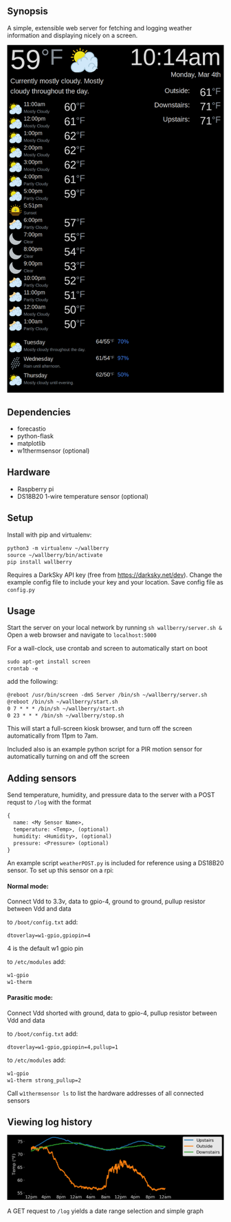 ## Synopsis

A simple, extensible web server for fetching and logging weather information and displaying nicely on a screen.

![example image](https://github.com/leoscholl/wallberry/blob/master/scrot.png)

## Dependencies

* forecastio
* python-flask
* matplotlib
* w1thermsensor (optional)

## Hardware

* Raspberry pi
* DS18B20 1-wire temperature sensor (optional)

## Setup

Install with pip and virtualenv:
```
python3 -m virtualenv ~/wallberry
source ~/wallberry/bin/activate
pip install wallberry
```

Requires a DarkSky API key (free from https://darksky.net/dev). 
Change the example config file to include your key and your location. Save config file as `config.py`

## Usage

Start the server on your local network by running `sh wallberry/server.sh &`
Open a web browser and navigate to `localhost:5000`

For a wall-clock, use crontab and screen to automatically start on boot

```
sudo apt-get install screen
crontab -e
```
add the following:
```
@reboot /usr/bin/screen -dmS Server /bin/sh ~/wallberry/server.sh
@reboot /bin/sh ~/wallberry/start.sh
0 7 * * * /bin/sh ~/wallberry/start.sh
0 23 * * * /bin/sh ~/wallberry/stop.sh
```
This will start a full-screen kiosk browser, and turn off the screen automatically from 11pm to 7am.

Included also is an example python script for a PIR motion sensor for automatically turning on and off the screen

## Adding sensors

Send temperature, humidity, and pressure data to the server with a POST requst to `/log` with the format
```
{
  name: <My Sensor Name>,
  temperature: <Temp>, (optional)
  humidity: <Humidity>, (optional)
  pressure: <Pressure> (optional)
}
```

An example script `weatherPOST.py` is included for reference using a DS18B20 sensor. To set up this sensor on a rpi:

#### Normal mode:
Connect Vdd to 3.3v, data to gpio-4, ground to ground, pullup resistor between Vdd and data

to `/boot/config.txt` add:
```
dtoverlay=w1-gpio,gpiopin=4
``` 
4 is the default w1 gpio pin
 
to `/etc/modules` add:
```
w1-gpio
w1-therm
```

#### Parasitic mode:
Connect Vdd shorted with ground, data to gpio-4, pullup resistor between Vdd and data

to `/boot/config.txt` add:
```
dtoverlay=w1-gpio,gpiopin=4,pullup=1
``` 
 
to `/etc/modules` add:
```
w1-gpio
w1-therm strong_pullup=2
```

Call `w1thermsensor ls` to list the hardware addresses of all connected sensors

## Viewing log history

![example log output](https://github.com/leoscholl/wallberry/blob/master/graph.png)

A GET request to `/log` yields a date range selection and simple graph
